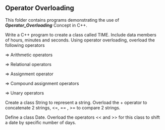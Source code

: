<h2>Operator Overloading</h2>

This folder contains programs demonstrating the use of ***Operator_Overloading*** Concept in C++.

Write a C++ program to create a class called TIME. Include data members of hours, minutes and seconds. Using operator overloading, overload the following operators

=> Arithmetic operators

=> Relational operators

=> Assignment operator

=> Compound assignment operators

=> Unary operators

Create a class String to represent a string. Overload the + operator to concatenate 2 strings, <=, == , >= to compare 2 strings.

Define a class Date. Overload the operators << and >> for this class to shift a date by specific number of days.
